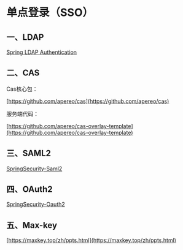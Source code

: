 # 单点登录（SSO）

## 一、LDAP

[Spring LDAP Authentication](https://docs.spring.io/spring-security/reference/servlet/authentication/passwords/ldap.html#servlet-authentication-ldap-embedded)

## 二、CAS

Cas核心包：

[https://github.com/apereo/cas](https://github.com/apereo/cas)

服务端代码：

[https://github.com/apereo/cas-overlay-template](https://github.com/apereo/cas-overlay-template)


## 三、SAML2

[SpringSecurity-Saml2](https://docs.spring.io/spring-security/reference/servlet/saml2/index.html)

## 四、OAuth2

[SpringSecurity-Oauth2](https://docs.spring.io/spring-security/reference/servlet/oauth2/index.html)


## 五、Max-key

[https://maxkey.top/zh/ppts.html](https://maxkey.top/zh/ppts.html)
